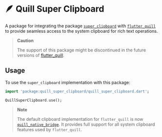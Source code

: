 # 🪶 Quill Super Clipboard

A package for integrating the package [`super_clipboard`](https://pub.dev/packages/super_clipboard) with [`flutter_quill`](https://pub.dev/packages/flutter_quill)
to provide seamless access to the system clipboard for rich text operations.

> **Caution**
>
> The support of this package might be discontinued in the future versions of [flutter_quill](https://pub.dev/packages/flutter_quill).

## Usage

To use the `super_clipboard` implementation with this package:

```dart
import 'package:quill_super_clipboard/quill_super_clipboard.dart';

QuillSuperClipboard.use();
```

> **Note**  
>
> The default clipboard implementation for `flutter_quill` is now [`quill_native_bridge`](https://pub.dev/packages/quill_native_bridge). It provides full support for all system clipboard features used by `flutter_quill`.
